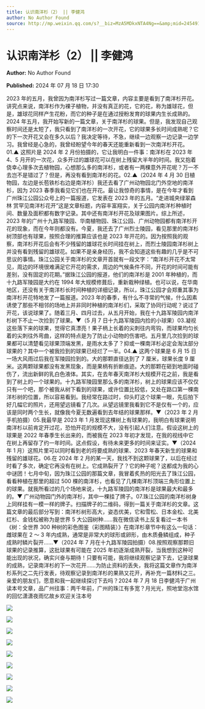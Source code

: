 ```yaml
---
title: 认识南洋杉（2） || 李健鸿
author: No Author Found
source: http://mp.weixin.qq.com/s?__biz=MzA5MDkxNTA4Ng==&amp;mid=2454915428&amp;idx=1&amp;sn=78bee5f041c7e3685e72a4f5bebe738f&amp;chksm=87a3c105b0d448139577ca8a7cbe43c0a7f67decbef196e05be10bdb2f33a343f18fede8d435#rd
---
```


# 认识南洋杉（2） || 李健鸿

**Author:** No Author Found

**Published:** 2024 年 07 月 18 日 17:30

2023 年的五月，我曾因为南洋杉写过一篇文章，内容主要是看到了南洋杉开花。讲究点来说，南洋杉作为裸子植物，并没有真正的花，它的花，称为雄球花，但是，雄球花同样产生花粉，而它的种子是在通过授粉发育的球果内生长成熟的。2024 年五月，我开始写新的一篇文章，关于南洋杉的球果。但是，我发现自己观察时间还是太短了，我只看到了南洋杉的一次开花，它的球果多长时间成熟呢？它的下一次开花又会在多久以后？我决定等待，不急，继续一边观察一边记录一边学习。我曾经是心急的，我曾经盼望今年的春天还能重新看到一次南洋杉开花。01.▲ 这照片是 2024 年 2 月份拍摄的，它让我明白一件事：南洋杉在 2023 年 4、5 月开的一次花，众多开过的雄球花可以在树上残留大半年的时间。我又抱着侥幸心理多次去植物园，心想那么多的南洋杉，或者有一两棵意外开花呢？万一不去岂不是错过了？但是，再没有看到南洋杉的花。02.▲（2024 年 4 月 30 日植物园，左边是长苞铁杉右边是南洋杉）我还去看了广州动物园北门外空地的南洋杉，因为 2023 春季我看见它们也在开花。最让我惊奇的事情，是在今年才看到广州珠江公园公众号上的一篇报道，它发表在 2023 年的五月。“走进城央绿翠森林 赏罕见南洋杉花开”这是文章标题，内容丰富翔实，关于公园内南洋杉种植时间、数量及面积都有数字记录。其中还有南洋杉开花及球果图片。综上所述，2023 年的广州十九路军陵园、华南植物园、珠江公园、广州动物园都有南洋杉开花的现象，而在今年则都没有。今夏，我还去了广州烈士陵园，看见那里的南洋杉树顶部也有球果，按照合理的推算应该也是 2023 年开花的。因为按照我的观察，南洋杉开花后会有不少残留的雄球花长时间挂在树上，而烈士陵园南洋杉树上并没有看到残留的雄球花。如果不是亲身经历，我不会知道这些有趣的几乎是不可思议的事情。珠江公园关于南洋杉的文章开首就有一段文字：“南洋杉开花不太常见，周边的环境很难满足它开花的需求，周边的气候条件不同，开花的时间可能有差别，没有固定的花期。”据珠江公园的报道，他们的南洋杉是 2001 年种植的，而十九路军陵园是大约在 1994 年大规模修葺后，重新栽种绿植。也可以说，在华南地区，还没有关于南洋杉长时间种植的详细记录，所以，珠江公园才会郑重其事为南洋杉开花特地发了一篇报道。2023 年的春季，有什么不寻常的气候，什么因素诱使了那些不相邻的场地上并非同时种植的南洋杉们，采取了协同行动呢？说过了开花，该说球果了。随着三月、四月过去，从五月开始，我在十九路军陵园内南洋杉树下不止一次捡到了球果。▼（5 月 7 日十九路军陵园内捡的小球果）03.凝视这些落下来的球果，觉得它真漂亮！果子柄上长着的尖刺往内弯钩，而球果均匀长着的尖刺往外弯曲，这样的特点是为了防止小动物的伤害吧。五月里几次捡到的球果都可以清楚看见球果顶端发黑，是雨水太多了？抑或一棵南洋杉必定会淘汰部分球果的？其中一个被我捡到的球果已经烂了一半。04.▲ 这两个球果是 6 月 15 日一场大风雨过后我在军陵园捡到的。大的那颗直径达到了 7 厘米，球果长度 9 厘米。这两颗球果都没有发黑现象，而是果柄有折断痕迹。大的那颗在砸到地面时碰伤了，流出新鲜的乳白色液体。其实，在去年春天南洋杉大规模开花之前，我是看到了树上的一个球果的。十九路军陵园里那么多的南洋杉，树上的球果应该不仅仅只有一个吧，那个被我从树下看到的球果，或许位置比较低，又处在路口第一棵南洋杉树的位置，所以容易看到。我经常在路过时，仰头盯这个球果一眼，先后拍下好几幅它的照片，还用望远镜看了几次。从望远镜里我看到它不是仅有一个的，应该是同时两个生长，就像我今夏无数遍看到去年结的球果那样。▼（2023 年 2 月手机拍摄）05.我最早是 2023 年 1 月发现这棵树上有球果的，我明白有球果说明南洋杉以前肯定开过花，恐怕开花的规模不大，没有引起人们注意。假设这树上的球果是 2022 年春季生长出来的，而被我在 2023 年初才发现，在我的视线中它在树上再留存了约一年时间。这点假设，有待未来更多的时间来证实。▼（2024 年 1 月）这照片里可以同时看到老的将要成熟的球果、2023 年春天新生的球果和残留的雄球花。06.在 2024 年 2 月的某一天，我找不到这颗球果了，以后在经过时看了多次，确定它再没有在树上。它成熟裂开了？它的种子呢？这都成为我的心中谜团！七月中旬，因为珠江公园的那篇文章，我冒着炙热的阳光去了珠江公园，看看种植在那里的超过 500 棵的南洋杉，也看见了几棵南洋杉顶端三角形位置上的球果。就我所看过的几个场地来说，十九路军陵园的南洋杉是球果最大和最多的。▼ 广州动物园门外的南洋杉，其中一棵挂了牌子。07.珠江公园的南洋杉树身上同样挂有一模一样的牌子。扫描牌子的二维码，得到一篇关于南洋杉的文章。这篇文章的最后部分写到：南洋杉树形高大，姿态优美，它和雪松、日本金松、北美红杉、金钱松被称为是世界 5 大公园树种……我在微信读书上反复看过一本书《树：全世界 300 种树的彩色图鉴（彩图精装）》在南洋杉章节中有这么一句话：雌球果在 2 ～ 3 年内成熟，通常是非常大的球形或卵形，由木质叠鳞组成，种子成熟时鳞片裂开……▼（2024 年 7 月在十九路军陵园拍摄）08.按照观察那颗旧球果的记录推算，这批球果有可能在 2025 年初逐渐成熟开裂，当我想到这种可能出现的状况，确实兴奋与期待！只要有可能，我将继续观察记录下去，记录球果的成熟，记录南洋杉的下一次花开……为防止资料的丢失，我将这篇文章作为南洋杉系列之二先行发表，待观察记录到南洋杉的果熟又花开，再补充一篇材料之三。亲爱的朋友们，愿意和我一起继续探讨下去吗？2024 年 7 月 18 日李健鸿于广州读本号文章，品广州往事：两千年前，广州的珠江有多宽？月光光，照地堂泡水馆的回忆潇潇夜雨忆故乡欢迎关注本号

![](https://mmbiz.qpic.cn/mmbiz_jpg/PJWG74pLsMbqVJYDeHKjdnXDzBxTUAZkM1xkvFMic6XwyHIpC1We4UeyibYDvhRXpZAkcSnJMg8Bf6XBECwHEPOg/640?from=appmsg)

![](https://mmbiz.qpic.cn/mmbiz_jpg/PJWG74pLsMbqVJYDeHKjdnXDzBxTUAZkAmsNAj4ic1nx27SBOfaibiaSf1icCgZiapWfCQsvrGiad760If005pg9ogiaw/640?from=appmsg)

![](https://mmbiz.qpic.cn/mmbiz_jpg/PJWG74pLsMbqVJYDeHKjdnXDzBxTUAZkH26vCrodMv5vm8B6QX1ArEfVDQ5yoN7QvYOtKOLQ6dBibqhp0nb2Hibg/640?from=appmsg)

![](https://mmbiz.qpic.cn/mmbiz_jpg/PJWG74pLsMbqVJYDeHKjdnXDzBxTUAZk2X1uu2VW9mfc7v3wKsjbibdiak9tHU4dYG6OFUSfglbDdTW6MgYD9XSw/640?from=appmsg)

![](https://mmbiz.qpic.cn/mmbiz_jpg/PJWG74pLsMbqVJYDeHKjdnXDzBxTUAZkRSAD8pJIv4D9Aw2TV7jwrAAHlv0iaicgdkT1tfAic2amiakXBJibwbTg1Xg/640?from=appmsg)

![](https://mmbiz.qpic.cn/mmbiz_jpg/PJWG74pLsMbqVJYDeHKjdnXDzBxTUAZkacXWpk3aXKfYC9kLia3TKC8u3kcJhFnyNfjSxKOG9wEfMt5fY20wdZA/640?from=appmsg)

![](https://mmbiz.qpic.cn/mmbiz_jpg/PJWG74pLsMbqVJYDeHKjdnXDzBxTUAZkyqiaIa6HPicicwaVj8D2cHeP5ticicQ5V5ibicqyWk3L9DZgrn2EBsom42ibJA/640?from=appmsg)

![](https://mmbiz.qpic.cn/mmbiz_jpg/PJWG74pLsMbqVJYDeHKjdnXDzBxTUAZk4rQTly6Vnvp5HZhXpic4vL4ZolbHRa5sQuibWnVMWcJQ3KPR9qHNwW4A/640?from=appmsg)

![](https://mmbiz.qpic.cn/mmbiz_gif/PJWG74pLsMY4kze1RswORlwIruFfBicEYeomLV8Tjs3AO8zO5OIk2usXQ2wZOicfrAxou4MXF2OLDPUcfQiafn3SA/640?wx_fmt=gif&tp=webp&wxfrom=5&wx_lazy=1)
